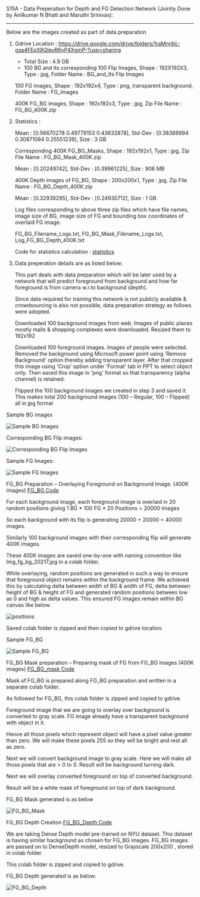 S15A - Data Preperation for Depth and FG Detection Network (Jointly Done by Anilkumar N Bhatt and Maruthi Srinivas):

------------------------------------

Below are the images created as part of data preparation

1) Gdrive Location : https://drive.google.com/drive/folders/1raMnribL-gsa4FEpX8QIeyR6yP4XgmP-?usp=sharing
   - Total Size : 4.9 GB
   - 100 BG and its corresponding 100 Flip Images, Shape : 192X192X3, Type : jpg, Folder Name : BG_and_Its Flip Images

   100 FG images, Shape : 192x192x4, Type : png, transparent background, Folder Name : FG_Images

   400K FG_BG images, Shape : 192x192x3, Type : jpg, Zip File Name : FG_BG_400K.zip

2) Statistics :

   Mean : [0.56670278 0.49779153 0.43632878], Std-Dev : [0.38389994 0.30871084 0.25551239], Size : 3 GB

   Corresponding 400K FG_BG_Masks, Shape : 192x192x1, Type : jpg, Zip File Name : FG_BG_Mask_400K.zip

   Mean : [0.20249742], Std-Dev : [0.39961225], Size : 906 MB

   400K Depth images of FG_BG, Shape : 200x200x1, Type : jpg, Zip File Name : FG_BG_Depth_400K.zip

    Mean : [0.32939295], Std-Dev : [0.24930712], Size : 1 GB

    Log files corresponding to above three zip files which have file names, image size of BG, image size of FG and bounding box coordinates of overlaid FG image.

    FG_BG_Filename_Logs.txt, FG_BG_Mask_Filename_Logs.txt, Log_FG_BG_Depth_400K.txt

    Code for statistics calculation :            [statistics](https://github.com/mmaruthi/EVA4P1_S15A_Depth_FG_Detection_DataPrep/blob/master/Statistics_FG_BG_Mask_Depth.ipynb)

3) Data preperation details are as listed below:

   This part deals with data preparation which will be later used by a network that will predict foreground from background and how far foreground is from camera w.r.to background (depth).

    Since data required for training this network is not publicly available & crowdsourcing is also not possible, data preparation strategy as follows were adopted.

    Downloaded 100 background images from web. Images of public places mostly malls & shopping complexes were downloaded. Resized them to 192x192

     Downloaded 100 foreground images. Images of people were selected. Removed the background using Microsoft power point using 'Remove Background' option thereby adding transparent layer. After that cropped this image using 'Crop' option under 'Format' tab in PPT to select object only. Then saved this image in 'png' format so that transparency (alpha channel) is retained.

     Flipped the 100 background images we created in step 3 and saved it. This makes total 200 background images (100 – Regular, 100 – Flipped) all in jpg format

Sample BG images

![Sample BG Images](https://github.com/mmaruthi/EVA4P1_S15A_Depth_FG_Detection_DataPrep/blob/master/Images_For_ReadMe/BG_Sample10.png)

Corresponding BG Flip images:

![Corresponding BG Flip Images](https://github.com/mmaruthi/EVA4P1_S15A_Depth_FG_Detection_DataPrep/blob/master/Images_For_ReadMe/BG_Flip_Sample10.png)

Sample FG Images:

![Sample FG Images](https://github.com/mmaruthi/EVA4P1_S15A_Depth_FG_Detection_DataPrep/blob/master/Images_For_ReadMe/FG_Sample10.png)

FG_BG Preparation – Overlaying Foreground on Background Image. (400K images)
[FG_BG Code](https://github.com/mmaruthi/EVA4P1_S15A_Depth_FG_Detection/blob/master/EVA4P1_S15_DataPrep_V1.ipynb)

For each background image, each foreground image is overlaid in 20 random positions giving 1 BG * 100 FG * 20 Positions = 20000 images

So each background with its flip is generating 20000 + 20000 = 40000 images.

Similarly 100 background images with their corresponding flip will generate 400K images.

These 400K images are saved one-by-one with naming convention like Img_fg_bg_20217.jpg in a colab folder.

While overlaying, random positions are generated in such a way to ensure that foreground object remains within the background frame. We achieved this by calculating delta between width of BG & width of FG, delta between height of BG & height of FG and generated random positions between low as 0 and high as delta values. This ensured FG images remain within BG canvas like below.

![positions](https://github.com/mmaruthi/EVA4P1_S15A_Depth_FG_Detection_DataPrep/blob/master/Images_For_ReadMe/Random_Positions.png)

Saved colab folder is zipped and then copied to gdrive location.

Sample FG_BG 

![Sample FG_BG](https://github.com/mmaruthi/EVA4P1_S15A_Depth_FG_Detection_DataPrep/blob/master/Images_For_ReadMe/FG_BG_Sample10.png)

FG_BG Mask preparation – Preparing mask of FG from FG_BG images (400K images)
[FG_BG_mask Code](https://github.com/anilbhatt1/EVA4P1_S15A_Depth_FG_Detection/blob/master/EVA4P1_S15_DataPrep_V1.ipynb)

Mask of FG_BG is prepared along FG_BG preparation and written in a separate colab folder.

As followed for FG_BG, this colab folder is zipped and copied to gdrive.

Foreground image that we are going to overlay over background is converted to gray scale. FG image already have a transparent background with object in it.

Hence all those pixels which represent object will have a pixel value greater than zero. We will make these pixels 255 so they will be bright and rest all as zero.

Next we will convert background image to gray scale. Here we will make all those pixels that are > 0 to 0. Result will be background turning dark.

Next we will overlay converted foreground on top of converted background.

Result will be a white mask of foreground on top of dark background.

FG_BG Mask generated is as below

![FG_BG_Mask](https://github.com/mmaruthi/EVA4P1_S15A_Depth_FG_Detection_DataPrep/blob/master/Images_For_ReadMe/FG_BG_Mask_Sample10.png)

FG_BG Depth Creation
[FG_BG_Depth Code](https://github.com/mmaruthi/EVA4P1_S15A_Depth_FG_Detection/blob/master/EVA4P1_S15_DepthCreation_V1.ipynb)

We are taking Dense Depth model pre-trained on NYU dataset. This dataset is having similar background as chosen for FG_BG images.
FG_BG images are passed on to DenseDepth model, resized to Grayscale 200x200 , stored in colab folder.

This colab folder is zipped and copied to gdrive.

FG_BG Depth generated is as below:

![FG_BG_Depth](https://github.com/mmaruthi/EVA4P1_S15A_Depth_FG_Detection_DataPrep/blob/master/Images_For_ReadMe/FG_BG_Depth_Sample10.png)



